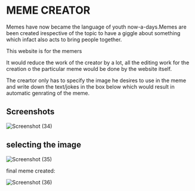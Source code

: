 
# MEME CREATOR

Memes have now became the language of youth now-a-days.Memes are been created irespective of the topic to have a giggle about something which infact also acts to bring people together.


This website is for the memers 

It would reduce the work of the creator by a lot, all the editing work for the creation o the particular meme would be done by the website itself.

The creartor only has to specify the image he desires to use in the meme and write down the text/jokes in the box below which would result in automatic genrating of the meme.


## Screenshots



![Screenshot (34)](https://user-images.githubusercontent.com/89440646/218324180-3b6d6298-0287-4ea0-9635-873547de1b47.png)


<h2>selecting the image </h2>


![Screenshot (35)](https://user-images.githubusercontent.com/89440646/218324246-0ef549cf-fe2f-4a45-a596-dba211e6e252.png)

final meme created:


![Screenshot (36)](https://user-images.githubusercontent.com/89440646/218324291-b5e1962a-c9d4-45f0-b641-81d47e5b78f3.png)

